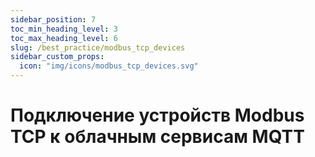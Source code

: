 ```yaml
---
sidebar_position: 7
toc_min_heading_level: 3
toc_max_heading_level: 6
slug: /best_practice/modbus_tcp_devices
sidebar_custom_props:
  icon: "img/icons/modbus_tcp_devices.svg"
---
```


# Подключение устройств Modbus TCP к облачным сервисам MQTT